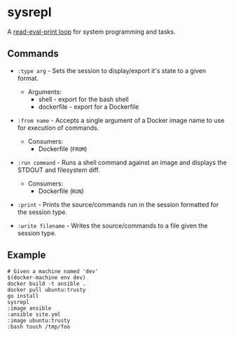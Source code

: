 # sysrepl

A [read-eval-print loop](https://en.wikipedia.org/wiki/Read%E2%80%93eval%E2%80%93print_loop) for system programming and tasks.

## Commands

* ```:type arg``` - Sets the session to display/export it's state to a given format.
  * Arguments:
    * shell - export for the bash shell
    * dockerfile - export for a Dockerfile

* ```:from name``` - Accepts a single argument of a Docker image name to use for execution of commands.
  * Consumers:
    * Dockerfile (```FROM```)

* ```:run command``` - Runs a shell command against an image and displays the STDOUT and filesystem diff.
  * Consumers:
    * Dockerfile (```RUN```)

* ```:print``` - Prints the source/commands run in the session formatted for the session type.

* ```:write filename``` - Writes the source/commands to a file given the session type.

## Example
```
# Given a machine named 'dev'
$(docker-machine env dev)
docker build -t ansible .
docker pull ubuntu:trusty
go install
sysrepl
:image ansible
:ansible site.yml
:image ubuntu:trusty
:bash touch /tmp/foo
```
